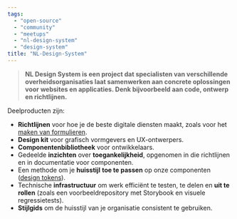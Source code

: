 ```yaml
---
tags:
  - "open-source"
  - "community"
  - "meetups"
  - "nl-design-system"
  - "design-system"
title: "NL-Design-System"
---
```


> **NL Design System is een project dat specialisten van verschillende overheidsorganisaties laat samenwerken aan concrete oplossingen voor websites en applicaties. Denk bijvoorbeeld aan code, ontwerp en richtlijnen.**

Deelproducten zijn:

- **Richtlijnen** voor hoe je de beste digitale diensten maakt, zoals voor het [maken van formulieren](https://nldesignsystem.nl/richtlijnen/formulieren/).
- **Design kit** voor grafisch vormgevers en UX-ontwerpers.
- **Componentenbibliotheek** voor ontwikkelaars.
- Gedeelde **inzichten** over **toegankelijkheid**, opgenomen in die richtlijnen en in documentatie voor componenten.
- Een methode om je **huisstijl** **toe te passen** op onze componenten ([design tokens](https://nldesignsystem.nl/handboek/design-tokens)).
- Technische **infrastructuur** om werk efficiënt te testen, te delen en **uit te rollen** (zoals een voorbeeldrepository met Storybook en visuele regressietests).
- **Stijlgids** om de huisstijl van je organisatie consistent te gebruiken.